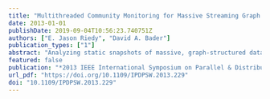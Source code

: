 ```yaml
---
title: "Multithreaded Community Monitoring for Massive Streaming Graph Data"
date: 2013-01-01
publishDate: 2019-09-04T10:56:23.740751Z
authors: ["E. Jason Riedy", "David A. Bader"]
publication_types: ["1"]
abstract: "Analyzing static snapshots of massive, graph-structured data cannot keep pace with the growth of social networks, financial transactions, and other valuable data sources. Current state-of-the-art industrial methods analyze these streaming sources using only simple, aggregate metrics. There are few existing scalable algorithms for monitoring complex global quantities like decomposition into community structure. Using our framework STING, we present the first known parallel algorithm specifically for monitoring communities in this massive, streaming, graph-structured data. Our algorithm performs incremental re-agglomeration rather than starting from scratch after each batch of changes, reducing the problem's size to that of the change rather than the entire graph. We analyze our initial implementation's performance on multithreaded platforms for execution time and latency. On an Intel-based multithreaded platform, our algorithm handles up to 100 million updates per second on social networks with one to 30 million edges, providing a speed-up from 4x to 3700x over statically recomputing the decomposition after each batch of changes. Possibly because of our artificial graph generator, resulting communities' modularity varies little from the initial graph."
featured: false
publication: "*2013 IEEE International Symposium on Parallel & Distributed Processing, Workshops and Phd Forum, Cambridge, MA, USA, May 20-24, 2013*"
url_pdf: "https://doi.org/10.1109/IPDPSW.2013.229"
doi: "10.1109/IPDPSW.2013.229"
---
```


